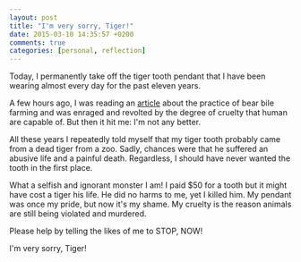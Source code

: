 ```yaml
---
layout: post
title: "I'm very sorry, Tiger!"
date: 2015-03-10 14:35:57 +0200
comments: true
categories: [personal, reflection] 
--- 
```

Today, I permanently take off the tiger tooth pendant that I have been wearing almost every day for the past eleven years. 

A few hours ago, I was reading an [article](http://ingenira.hubpages.com/hub/A-Teary-Mother-Bear-Killed-Her-Baby-and-Committed-Suicide-A-Heart-Breaking-True-Story) about the practice of bear bile farming and was enraged and revolted by the degree of cruelty that human are capable of.  But then it hit me: I'm not any better.

All these years I repeatedly told myself that my tiger tooth probably came from a dead tiger from a zoo. Sadly, chances were that he suffered an abusive life and a painful death.  Regardless, I should have never wanted the tooth in the first place. 

What a selfish and ignorant monster I am! I paid $50 for a tooth but it might have cost a tiger his life. He did no harms to me, yet I killed him.  My pendant was once my pride, but now it's my shame.  My cruelty is the reason animals are still being violated and murdered.

Please help by telling the likes of me to STOP, NOW!

I'm very sorry, Tiger!
